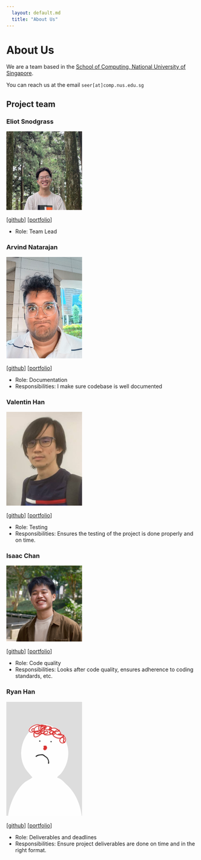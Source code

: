 ```yaml
---
  layout: default.md
  title: "About Us"
---
```


# About Us

We are a team based in the [School of Computing, National University of Singapore](http://www.comp.nus.edu.sg).

You can reach us at the email `seer[at]comp.nus.edu.sg`

## Project team

### Eliot Snodgrass

<img src="images/appleshill.png" width="200px">

[[github](https://github.com/appleshill)]
[[portfolio](team/johndoe.md)]

* Role: Team Lead

### Arvind Natarajan

<img src="images/diegotheexplorar.png" width="200px">

[[github](https://github.com/DiegoTheExplorar)]
[[portfolio](team/johndoe.md)]

* Role: Documentation
* Responsibilities: I make sure codebase is well documented

### Valentin Han

<img src="images/valhrd.png" width="200px">

[[github](http://github.com/valhrd)] [[portfolio](team/johndoe.md)]

* Role: Testing
* Responsibilities: Ensures the testing of the project is done properly and on time.

### Isaac Chan

<img src="images/frymash.png" width="200px">

[[github](http://github.com/frymash)]
[[portfolio](team/johndoe.md)]

* Role: Code quality
* Responsibilities: Looks after code quality, ensures adherence to coding standards, etc.

### Ryan Han

<img src="images/github_ryanwarwick.png" width="200px">

[[github](http://github.com/RyanWarwick)]
[[portfolio](team/johndoe.md)]

* Role: Deliverables and deadlines
* Responsibilities: Ensure project deliverables are done on time and in the right format.
